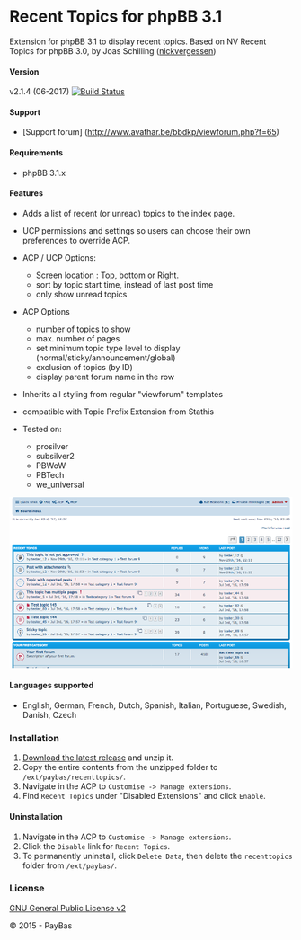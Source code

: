 Recent Topics for phpBB 3.1
============

Extension for phpBB 3.1 to display recent topics.
Based on NV Recent Topics for phpBB 3.0, by Joas Schilling ([nickvergessen](https://github.com/nickvergessen))

#### Version
v2.1.4 (06-2017)
[![Build Status](https://api.travis-ci.org/Sajaki/RecentTopics.svg)](https://travis-ci.org/Sajaki/RecentTopics)

#### Support
- [Support forum] (http://www.avathar.be/bbdkp/viewforum.php?f=65)

#### Requirements
- phpBB 3.1.x

#### Features
- Adds a list of recent (or unread) topics to the index page.
- UCP permissions and settings so users can choose their own preferences to override ACP.
    
- ACP / UCP Options:
  - Screen location : Top, bottom or Right.
  - sort by topic start time, instead of last post time
  - only show unread topics
- ACP Options  
  - number of topics to show
  - max. number of pages
  - set minimum topic type level to display (normal/sticky/announcement/global)
  - exclusion of topics (by ID)
  - display parent forum name in the row
- Inherits all styling from regular "viewforum" templates
- compatible with Topic Prefix Extension from Stathis
- Tested on:
  - prosilver
  - subsilver2
  - PBWoW
  - PBTech
  - we_universal

![Screenshot](screenshot.png)

#### Languages supported
- English, German, French, Dutch, Spanish, Italian, Portuguese, Swedish, Danish, Czech
  
### Installation
1. [Download the latest release](https://github.com/sajaki/RecentTopics/releases) and unzip it.
2. Copy the entire contents from the unzipped folder to `/ext/paybas/recenttopics/`.
3. Navigate in the ACP to `Customise -> Manage extensions`.
4. Find `Recent Topics` under "Disabled Extensions" and click `Enable`.

#### Uninstallation
1. Navigate in the ACP to `Customise -> Manage extensions`.
2. Click the `Disable` link for `Recent Topics`.
3. To permanently uninstall, click `Delete Data`, then delete the `recenttopics` folder from `/ext/paybas/`.

### License
[GNU General Public License v2](http://opensource.org/licenses/GPL-2.0)

© 2015 - PayBas
